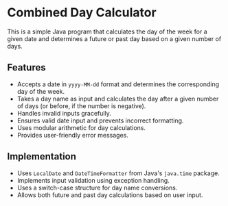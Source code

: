 # Combined Day Calculator

This is a simple Java program that calculates the day of the week for a given date and determines a future or past day based on a given number of days.

## Features
- Accepts a date in `yyyy-MM-dd` format and determines the corresponding day of the week.
- Takes a day name as input and calculates the day after a given number of days (or before, if the number is negative).
- Handles invalid inputs gracefully.
- Ensures valid date input and prevents incorrect formatting.
- Uses modular arithmetic for day calculations.
- Provides user-friendly error messages.

## Implementation
- Uses `LocalDate` and `DateTimeFormatter` from Java's `java.time` package.
- Implements input validation using exception handling.
- Uses a switch-case structure for day name conversions.
- Allows both future and past day calculations based on user input.


